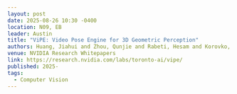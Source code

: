 ```yaml
---
layout: post
date: 2025-08-26 10:30 -0400
location: N09, EB
leader: Austin
title: "ViPE: Video Pose Engine for 3D Geometric Perception"
authors: Huang, Jiahui and Zhou, Qunjie and Rabeti, Hesam and Korovko, Aleksandr and Ling, Huan and Ren, Xuanchi and Shen, Tianchang and Gao, Jun and Slepichev, Dmitry and Lin, Chen-Hsuan and Ren, Jiawei and Xie, Kevin and Biswas, Joydeep and Leal-Taixe, Laura and Fidler, Sanja
venue: NVIDIA Research Whitepapers
link: https://research.nvidia.com/labs/toronto-ai/vipe/
published: 2025-
tags:
  - Computer Vision
---
```

